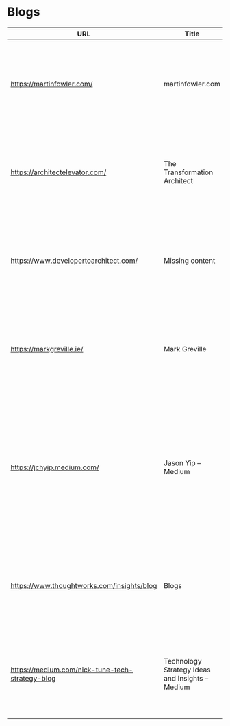 # Blogs

|                      URL                      |                     Title                     |                                                                                                  Description                                                                                                  |                                                               Image                                                                |
|-----------------------------------------------|-----------------------------------------------|---------------------------------------------------------------------------------------------------------------------------------------------------------------------------------------------------------------|------------------------------------------------------------------------------------------------------------------------------------|
|https://martinfowler.com/                      |martinfowler.com                               |A website on building software effectively                                                                                                                                                                     |<img src="https://martinfowler.com/logo-sq.png" width="200" />                                                                      |
|https://architectelevator.com/                 |The Transformation Architect                   |Missing content                                                                                                                                                                                                |<img src="https://architectelevator.com/assets/img/architectelevator_200.jpg" width="200" />                                        |
|https://www.developertoarchitect.com/          |Missing content                                |Missing content                                                                                                                                                                                                |<img src="Missing content" width="200" />                                                                                           |
|https://markgreville.ie/                       |Mark Greville                                  |Technology, Architecture, Music                                                                                                                                                                                |<img src="https://markgrevilleie.files.wordpress.com/2020/03/cropped-9d0c5427-a32e-48e3-81af-228983255c70.jpeg?w=200" width="200" />|
|https://jchyip.medium.com/                     |Jason Yip – Medium                             |Read writing from Jason Yip on Medium. Senior Agile Coach at Spotify, ex-ThoughtWorks, ex-CruiseControl. Every day, Jason Yip and thousands of other voices read, write, and share important stories on Medium.|<img src="https://miro.medium.com/max/2400/1*KHB2h8mrucKz3utPsZij4w.png" width="200" />                                             |
|https://www.thoughtworks.com/insights/blog     |Blogs                                          |Personal perspectives from Thoughtworkers around the globe                                                                                                                                                     |<img src="/content/dam/thoughtworks/images/photography/meta/insights/in_meta_blogs.jpg" width="200" />                              |
|https://medium.com/nick-tune-tech-strategy-blog|Technology Strategy Ideas and Insights – Medium|Domain-Driven Design, Organisation Design, Continuous Discovery and Delivery, Technical Strategy…                                                                                                              |<img src="https://cdn-images-1.medium.com/max/1200/1*zU4fc_PEnAEkuWkkPzeKDQ.png" width="200" />                                     |
